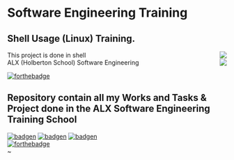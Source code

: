 # Software Engineering Training
## Shell Usage (Linux) Training. 
This project is done in shell <img align='right' src="https://bashlogo.com/img/logo/png/full_colored_light.png">
</br>
ALX (Holberton School) Software Engineering <img align='right' src="https://pbs.twimg.com/profile_images/1598046444467982352/zgotfroP_400x400.jpg">
</br>

[![forthebadge](https://forthebadge.com/images/badges/built-with-love.svg)](https://forthebadge.com)
## Repository contain all my Works and Tasks &amp; Project done in the ALX Software Engineering Training School

[![badgen](https://badgen.net/badge/icon/terminal?icon=terminal&label)](https://badgen.net)
[![badgen](https://badgen.net/badge/icon/git?icon=git&label)](https://badgen.ne)
[![badgen](https://badgen.net/badge/icon/git?icon=git&label)](https://badgen.ne)
</br>
[![forthebadge](https://forthebadge.com/images/badges/built-with-swag.svg)](https://forthebadge.com)                  
~                                                                                                                                                
